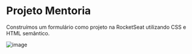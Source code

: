 # Projeto Mentoria 

Construímos um formulário como projeto na RocketSeat utilizando CSS e HTML semântico.

![image](https://github.com/user-attachments/assets/adc7a1ad-6626-41d6-85a0-f424f4832291)
